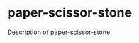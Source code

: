 # paper-scissor-stone
[Description of paper-scissor-stone](https://www.theodinproject.com/lessons/foundations-rock-paper-scissors)